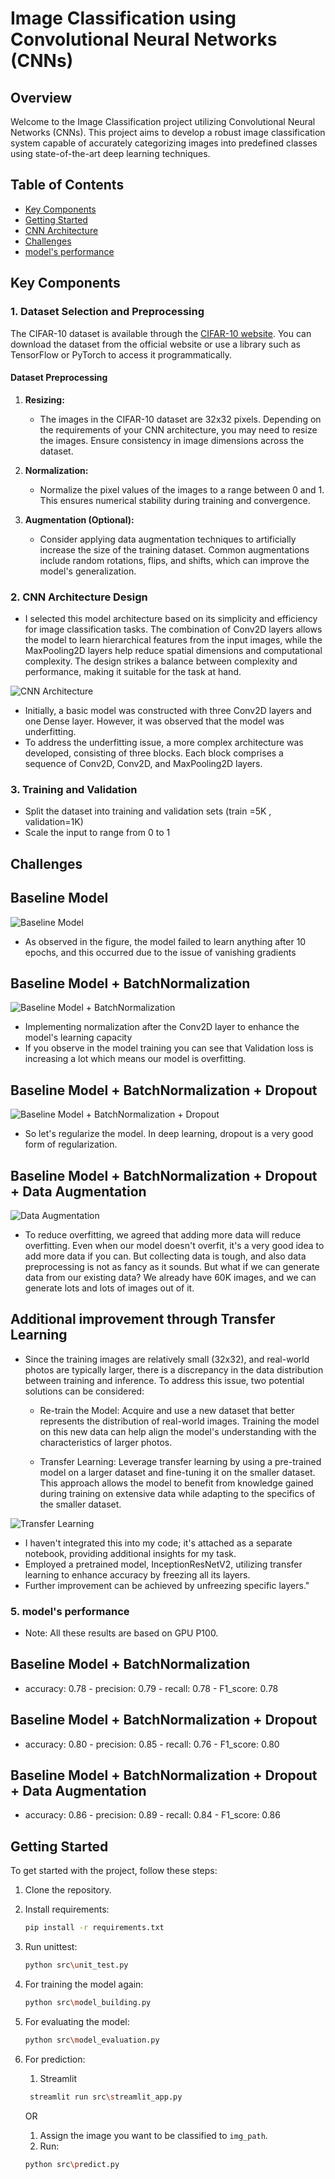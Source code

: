 # Image Classification using Convolutional Neural Networks (CNNs)

## Overview

Welcome to the Image Classification project utilizing Convolutional Neural Networks (CNNs). This project aims to develop a robust image classification system capable of accurately categorizing images into predefined classes using state-of-the-art deep learning techniques.

## Table of Contents

- [Key Components](#key-components)
- [Getting Started](#getting-started)
- [CNN Architecture](#2-cnn-architecture-design)
- [Challenges](#challenges)
- [model's performance](#5-models-performance)
## Key Components

### 1. Dataset Selection and Preprocessing

The CIFAR-10 dataset is available through the [CIFAR-10 website](https://www.cs.toronto.edu/~kriz/cifar.html). You can download the dataset from the official website or use a library such as TensorFlow or PyTorch to access it programmatically.

#### Dataset Preprocessing

1. **Resizing:**
   - The images in the CIFAR-10 dataset are 32x32 pixels. Depending on the requirements of your CNN architecture, you may need to resize the images. Ensure consistency in image dimensions across the dataset.

2. **Normalization:**
   - Normalize the pixel values of the images to a range between 0 and 1. This ensures numerical stability during training and convergence.

3. **Augmentation (Optional):**
   - Consider applying data augmentation techniques to artificially increase the size of the training dataset. Common augmentations include random rotations, flips, and shifts, which can improve the model's generalization.

### 2. CNN Architecture Design

- I selected this model architecture based on its simplicity and efficiency for image classification tasks. The combination of Conv2D layers allows the model to learn hierarchical features from the input images, while the MaxPooling2D layers help reduce spatial dimensions and computational complexity. The design strikes a balance between complexity and performance, making it suitable for the task at hand.

![CNN Architecture](reports/figures/model.png)

- Initially, a basic model was constructed with three Conv2D layers and one Dense layer. However, it was observed that the model was underfitting.
- To address the underfitting issue, a more complex architecture was developed, consisting of three blocks. Each block comprises a sequence of Conv2D, Conv2D, and MaxPooling2D layers.

### 3. Training and Validation

- Split the dataset into training and validation sets (train =5K , validation=1K)
- Scale the input to range from 0 to 1

## Challenges

## Baseline Model

![Baseline Model](reports/figures/00-vanshing_grad.JPG)

- As observed in the figure, the model failed to learn anything after 10 epochs, and this occurred due to the issue of vanishing gradients

## Baseline Model + BatchNormalization

![Baseline Model + BatchNormalization](reports/figures/01-overfitting.JPG)

- Implementing normalization after the Conv2D layer to enhance the model's learning capacity
- If you observe in the model training you can see that Validation loss is increasing a lot which means our model is overfitting.

## Baseline Model + BatchNormalization + Dropout

![Baseline Model + BatchNormalization + Dropout](reports/figures/03-schedule_dropout.JPG)

- So let's regularize the model. In deep learning, dropout is a very good form of regularization.


## Baseline Model + BatchNormalization + Dropout + Data Augmentation

![Data Augmentation](reports/figures/05-augmented_data_100epochs.JPG)

- To reduce overfitting, we agreed that adding more data will reduce overfitting. Even when our model doesn't overfit, it's a very good idea to add more data if you can. But collecting data is tough, and also data preprocessing is not as fancy as it sounds. But what if we can generate data from our existing data? We already have 60K images, and we can generate lots and lots of images out of it.

## Additional improvement through Transfer Learning

- Since the training images are relatively small (32x32), and real-world photos are typically larger, there is a discrepancy in the data distribution between training and inference. To address this issue, two potential solutions can be considered:

    - Re-train the Model: Acquire and use a new dataset that better represents the distribution of real-world images. Training the model on this new data can help align the model's understanding with the characteristics of larger photos.

    - Transfer Learning: Leverage transfer learning by using a pre-trained model on a larger dataset and fine-tuning it on the smaller dataset. This approach allows the model to benefit from knowledge gained during training on extensive data while adapting to the specifics of the smaller dataset.

![Transfer Learning](reports/figures/06-transfer_learning.JPG)

- I haven't integrated this into my code; it's attached as a separate notebook, providing additional insights for my task.
- Employed a pretrained model, InceptionResNetV2, utilizing transfer learning to enhance accuracy by freezing all its layers.
- Further improvement can be achieved by unfreezing specific layers."

### 5. model's performance

- Note: All these results are based on GPU P100.

## Baseline Model + BatchNormalization
- accuracy: 0.78 - precision: 0.79 - recall: 0.78 - F1_score: 0.78

## Baseline Model + BatchNormalization + Dropout
- accuracy: 0.80 - precision: 0.85 - recall: 0.76 - F1_score: 0.80

## Baseline Model + BatchNormalization + Dropout + Data Augmentation
- accuracy: 0.86 - precision: 0.89 - recall: 0.84 - F1_score: 0.86

## Getting Started

To get started with the project, follow these steps:

1. Clone the repository.
2. Install requirements:
    ```bash
    pip install -r requirements.txt
    ```
3. Run unittest:
    ```bash
    python src\unit_test.py
    ```
4. For training the model again:
    ```bash
    python src\model_building.py
    ```
5. For evaluating the model:
    ```bash
    python src\model_evaluation.py
    ```
6. For prediction:
    1. Streamlit
    ```bash
     streamlit run src\streamlit_app.py
    ```
    OR 

    1. Assign the image you want to be classified to `img_path`.
    2. Run:
    ```bash
    python src\predict.py
    ```
